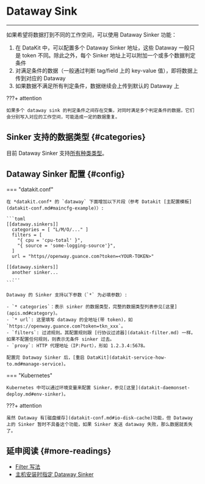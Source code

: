 # Dataway Sink
---

如果希望将数据打到不同的工作空间，可以使用 Dataway Sinker 功能：

1. 在 DataKit 中，可以配置多个 Dataway Sinker 地址，这些 Dataway 一般只是 token 不同。除此之外，每个 Sinker 地址上可以附加一个或多个数据判定条件
1. 对满足条件的数据（一般通过判断 tag/field 上的 key-value 值），即将数据上传到对应的 Dataway
1. 如果数据不满足所有判定条件，数据继续会上传到默认的 Dataway 上


???+ attention

    如果多个 dataway sink 的判定条件之间存在交集，对同时满足多个判定条件的数据，它们会分别写入对应的工作空间，可能造成一定的数据重复。

## Sinker 支持的数据类型 {#categories}

目前 Dataway Sinker 支持[所有种类类型](apis.md#category)。

## Dataway Sinker 配置 {#config}

=== "datakit.conf"

    在 *datakit.conf* 的 `dataway` 下面增加以下片段（参考 Datakit [主配置模板](datakit-conf.md#maincfg-example)）:
    
    ```toml
    [[dataway.sinkers]]
      categories = [ "L/M/O/..." ]
      filters = [
        "{ cpu = 'cpu-total' }",
        "{ source = 'some-logging-source'}",
      ]
      url = "https//openway.guance.com?token=<YOUR-TOKEN>"
    
    [[dataway.sinkers]]
      another sinker...
      ...
    ```
    
    Dataway 的 Sinker 支持以下参数（`*` 为必填参数）:
    
    - `* categories`：表示 sinker 的数据类型，完整的数据类型列表参见[这里](apis.md#category)。
    - `* url`: 这里填写 dataway 的全地址(带 token)，如 `https://openway.guance.com?token=tkn_xxx`。
    - `filters`: 过滤规则。其配置规则跟 [行协议过滤器](datakit-filter.md) 一样。如果不配置任何规则，则表示无条件 sinker 过去。
    - `proxy`: HTTP 代理地址（IP:Port），形如 1.2.3.4:5678。

    配置完 Dataway Sinker 后，[重启 DataKit](datakit-service-how-to.md#manage-service)。

=== "Kubernetes"

    Kubernetes 中可以通过环境变量来配置 Sinker，参见[这里](datakit-daemonset-deploy.md#env-sinker)。

???+ attention

    虽然 Dataway 有[磁盘缓存](datakit-conf.md#io-disk-cache)功能，但 Dataway 上的 Sinker 暂时不具备这个功能，如果 Sinker 发送 dataway 失败，那么数据就丢失了。

## 延申阅读 {#more-readings}

- [Filter 写法](datakit-filter.md#howto)
- [主机安装时指定 Dataway Sinker](datakit-install.md#env-sink)
